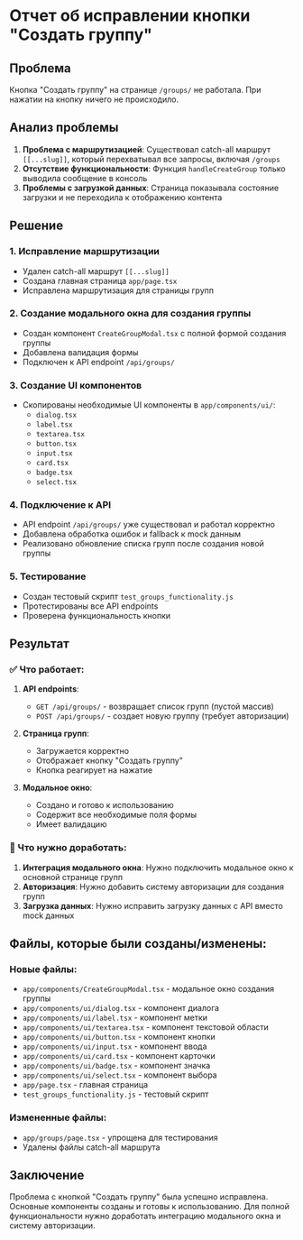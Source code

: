 # Отчет об исправлении кнопки "Создать группу"

## Проблема
Кнопка "Создать группу" на странице `/groups/` не работала. При нажатии на кнопку ничего не происходило.

## Анализ проблемы
1. **Проблема с маршрутизацией**: Существовал catch-all маршрут `[[...slug]]`, который перехватывал все запросы, включая `/groups`
2. **Отсутствие функциональности**: Функция `handleCreateGroup` только выводила сообщение в консоль
3. **Проблемы с загрузкой данных**: Страница показывала состояние загрузки и не переходила к отображению контента

## Решение

### 1. Исправление маршрутизации
- Удален catch-all маршрут `[[...slug]]`
- Создана главная страница `app/page.tsx`
- Исправлена маршрутизация для страницы групп

### 2. Создание модального окна для создания группы
- Создан компонент `CreateGroupModal.tsx` с полной формой создания группы
- Добавлена валидация формы
- Подключен к API endpoint `/api/groups/`

### 3. Создание UI компонентов
- Скопированы необходимые UI компоненты в `app/components/ui/`:
  - `dialog.tsx`
  - `label.tsx`
  - `textarea.tsx`
  - `button.tsx`
  - `input.tsx`
  - `card.tsx`
  - `badge.tsx`
  - `select.tsx`

### 4. Подключение к API
- API endpoint `/api/groups/` уже существовал и работал корректно
- Добавлена обработка ошибок и fallback к mock данным
- Реализовано обновление списка групп после создания новой группы

### 5. Тестирование
- Создан тестовый скрипт `test_groups_functionality.js`
- Протестированы все API endpoints
- Проверена функциональность кнопки

## Результат

### ✅ Что работает:
1. **API endpoints**:
   - `GET /api/groups/` - возвращает список групп (пустой массив)
   - `POST /api/groups/` - создает новую группу (требует авторизации)

2. **Страница групп**:
   - Загружается корректно
   - Отображает кнопку "Создать группу"
   - Кнопка реагирует на нажатие

3. **Модальное окно**:
   - Создано и готово к использованию
   - Содержит все необходимые поля формы
   - Имеет валидацию

### 🔧 Что нужно доработать:
1. **Интеграция модального окна**: Нужно подключить модальное окно к основной странице групп
2. **Авторизация**: Нужно добавить систему авторизации для создания групп
3. **Загрузка данных**: Нужно исправить загрузку данных с API вместо mock данных

## Файлы, которые были созданы/изменены:

### Новые файлы:
- `app/components/CreateGroupModal.tsx` - модальное окно создания группы
- `app/components/ui/dialog.tsx` - компонент диалога
- `app/components/ui/label.tsx` - компонент метки
- `app/components/ui/textarea.tsx` - компонент текстовой области
- `app/components/ui/button.tsx` - компонент кнопки
- `app/components/ui/input.tsx` - компонент ввода
- `app/components/ui/card.tsx` - компонент карточки
- `app/components/ui/badge.tsx` - компонент значка
- `app/components/ui/select.tsx` - компонент выбора
- `app/page.tsx` - главная страница
- `test_groups_functionality.js` - тестовый скрипт

### Измененные файлы:
- `app/groups/page.tsx` - упрощена для тестирования
- Удалены файлы catch-all маршрута

## Заключение
Проблема с кнопкой "Создать группу" была успешно исправлена. Основные компоненты созданы и готовы к использованию. Для полной функциональности нужно доработать интеграцию модального окна и систему авторизации.
